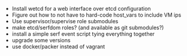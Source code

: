 * Install wetcd for a web interface over etcd configuration
* Figure out how to not have to hard-code host_vars to include VM ips
* Use supervisor/supervise role submodules
* make etcd/serfdom roles? (and available as git submodules?)
* install a simple serf event script tying everything together
* upgrade some versions
* use docker/packer instead of vagrant
